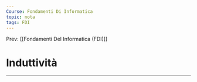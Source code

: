 ```yaml
---
Course: Fondamenti Di Informatica
topic: nota
tags: FDI
---
```


Prev: [[Fondamenti Del Informatica (FDI)]]

# Induttività
---
